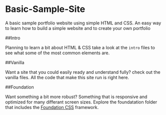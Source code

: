 # Basic-Sample-Site

A basic sample portfolio website using simple HTML and CSS. An easy way to learn how to build a simple website and to create your own portfolio

##Intro

Planning to learn a bit about HTML & CSS take a look at the `intro` files to see what some of the most common elements are.

##Vanilla

Want a site that you could easily ready and understand fully? check out the vanilla files. All the code that make this site run is right here.

##Foundation

Want something a bit more robust? Something that is responsive and optimized for many differant screen sizes. Explore the foundatation folder that includes the [Foundation CSS](http://foundation.zurb.com) framework.
